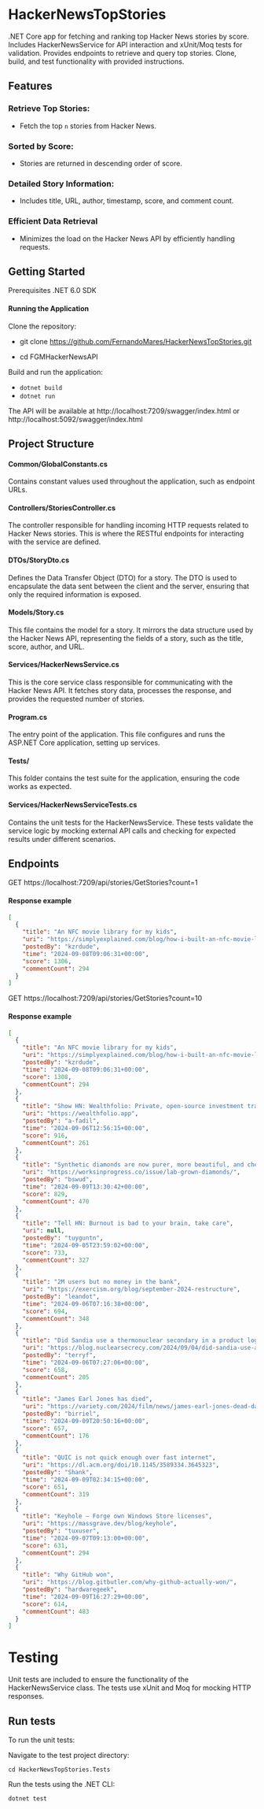 # HackerNewsTopStories
.NET Core app for fetching and ranking top Hacker News stories by score. Includes HackerNewsService for API interaction and xUnit/Moq tests for validation. Provides endpoints to retrieve and query top stories. Clone, build, and test functionality with provided instructions.

## Features

### Retrieve Top Stories:
  - Fetch the top `n` stories from Hacker News.
### Sorted by Score:
  - Stories are returned in descending order of score.
### Detailed Story Information:
  -  Includes title, URL, author, timestamp, score, and comment count.
### Efficient Data Retrieval
  - Minimizes the load on the Hacker News API by efficiently handling requests.

## Getting Started
Prerequisites
.NET 6.0 SDK

#### Running the Application
Clone the repository:

 - git clone https://github.com/FernandoMares/HackerNewsTopStories.git

 - cd FGMHackerNewsAPI

Build and run the application:
 - `dotnet build`
 - `dotnet run`

The API will be available at http://localhost:7209/swagger/index.html or http://localhost:5092/swagger/index.html

## Project Structure

#### Common/GlobalConstants.cs
Contains constant values used throughout the application, such as endpoint URLs.

#### Controllers/StoriesController.cs
The controller responsible for handling incoming HTTP requests related to Hacker News stories. This is where the RESTful endpoints for interacting with the service are defined.

#### DTOs/StoryDto.cs
Defines the Data Transfer Object (DTO) for a story. The DTO is used to encapsulate the data sent between the client and the server, ensuring that only the required information is exposed.

#### Models/Story.cs
This file contains the model for a story. It mirrors the data structure used by the Hacker News API, representing the fields of a story, such as the title, score, author, and URL.

#### Services/HackerNewsService.cs
This is the core service class responsible for communicating with the Hacker News API. It fetches story data, processes the response, and provides the requested number of stories.

#### Program.cs
The entry point of the application. This file configures and runs the ASP.NET Core application, setting up services.

#### Tests/
This folder contains the test suite for the application, ensuring the code works as expected.

#### Services/HackerNewsServiceTests.cs
Contains the unit tests for the HackerNewsService. These tests validate the service logic by mocking external API calls and checking for expected results under different scenarios.

## Endpoints

GET https://localhost:7209/api/stories/GetStories?count=1

#### Response example

```json
[
  {
    "title": "An NFC movie library for my kids",
    "uri": "https://simplyexplained.com/blog/how-i-built-an-nfc-movie-library-for-my-kids/",
    "postedBy": "kzrdude",
    "time": "2024-09-08T09:06:31+00:00",
    "score": 1306,
    "commentCount": 294
  }
]
```

GET https://localhost:7209/api/stories/GetStories?count=10
#### Response example

```json
[
  {
    "title": "An NFC movie library for my kids",
    "uri": "https://simplyexplained.com/blog/how-i-built-an-nfc-movie-library-for-my-kids/",
    "postedBy": "kzrdude",
    "time": "2024-09-08T09:06:31+00:00",
    "score": 1308,
    "commentCount": 294
  },
  {
    "title": "Show HN: Wealthfolio: Private, open-source investment tracker",
    "uri": "https://wealthfolio.app",
    "postedBy": "a-fadil",
    "time": "2024-09-06T12:56:15+00:00",
    "score": 916,
    "commentCount": 261
  },
  {
    "title": "Synthetic diamonds are now purer, more beautiful, and cheaper than mined",
    "uri": "https://worksinprogress.co/issue/lab-grown-diamonds/",
    "postedBy": "bswud",
    "time": "2024-09-09T13:30:42+00:00",
    "score": 829,
    "commentCount": 470
  },
  {
    "title": "Tell HN: Burnout is bad to your brain, take care",
    "uri": null,
    "postedBy": "tuyguntn",
    "time": "2024-09-05T23:59:02+00:00",
    "score": 733,
    "commentCount": 327
  },
  {
    "title": "2M users but no money in the bank",
    "uri": "https://exercism.org/blog/september-2024-restructure",
    "postedBy": "leandot",
    "time": "2024-09-06T07:16:38+00:00",
    "score": 694,
    "commentCount": 348
  },
  {
    "title": "Did Sandia use a thermonuclear secondary in a product logo?",
    "uri": "https://blog.nuclearsecrecy.com/2024/09/04/did-sandia-use-a-thermonuclear-secondary-in-a-product-logo/",
    "postedBy": "terryf",
    "time": "2024-09-06T07:27:06+00:00",
    "score": 658,
    "commentCount": 205
  },
  {
    "title": "James Earl Jones has died",
    "uri": "https://variety.com/2024/film/news/james-earl-jones-dead-darth-vader-lion-king-1236138656/",
    "postedBy": "birriel",
    "time": "2024-09-09T20:50:16+00:00",
    "score": 657,
    "commentCount": 176
  },
  {
    "title": "QUIC is not quick enough over fast internet",
    "uri": "https://dl.acm.org/doi/10.1145/3589334.3645323",
    "postedBy": "Shank",
    "time": "2024-09-09T02:34:15+00:00",
    "score": 651,
    "commentCount": 319
  },
  {
    "title": "Keyhole – Forge own Windows Store licenses",
    "uri": "https://massgrave.dev/blog/keyhole",
    "postedBy": "tuxuser",
    "time": "2024-09-07T09:13:00+00:00",
    "score": 631,
    "commentCount": 294
  },
  {
    "title": "Why GitHub won",
    "uri": "https://blog.gitbutler.com/why-github-actually-won/",
    "postedBy": "hardwaregeek",
    "time": "2024-09-09T16:27:29+00:00",
    "score": 614,
    "commentCount": 483
  }
]
```

# Testing
Unit tests are included to ensure the functionality of the HackerNewsService class. The tests use xUnit and Moq for mocking HTTP responses.

## Run tests
To run the unit tests:

Navigate to the test project directory:

``
cd HackerNewsTopStories.Tests
``

Run the tests using the .NET CLI:

``
dotnet test
``




